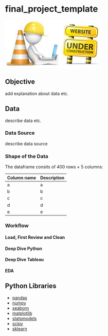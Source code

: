 # final_project_template

![picture](example.jfif)

## Objective

add explanation about data etc. 

## Data

describe data etc.

### Data Source

describe data source

### Shape of the Data

The dataframe consits of 400 rows × 5 columns:

| Column name | Description |
| ----------- | ----------- |
| a | a |
| b | b |
| c | c |
| d | d |
| e | e |

### Workflow

#### Load, First Review and Clean


#### Deep Dive Python


#### Deep Dive Tableau


#### EDA


## Python Libraries
- [pandas](https://pandas.pydata.org/)
- [numpy](https://numpy.org/)
- [seaborn](https://seaborn.pydata.org/)
- [matplotlib](https://matplotlib.org/)
- [statsmodels](https://www.statsmodels.org/stable/index.html)
- [scipy](https://www.scipy.org/)
- [sklearn](https://scikit-learn.org/stable/)